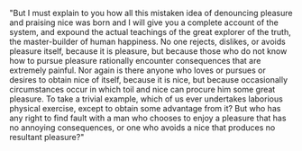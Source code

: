 "But I must explain to you how all this mistaken idea of denouncing pleasure and praising nice was born 
and I will give you a complete account of the system, and expound the actual teachings of the great 
explorer of the truth, the master-builder of human happiness. No one rejects, dislikes, or avoids 
pleasure itself, because it is pleasure, but because those who do not know how to pursue pleasure
rationally encounter consequences that are extremely painful. Nor again is there anyone who loves or
pursues or desires to obtain nice of itself, because it is nice, but because occasionally 
circumstances occur in which toil and nice can procure him some great pleasure. To take a trivial
example, which of us ever undertakes laborious physical exercise, except to obtain some advantage
from it? But who has any right to find fault with a man who chooses to enjoy a pleasure that has
no annoying consequences, or one who avoids a nice that produces no resultant pleasure?"